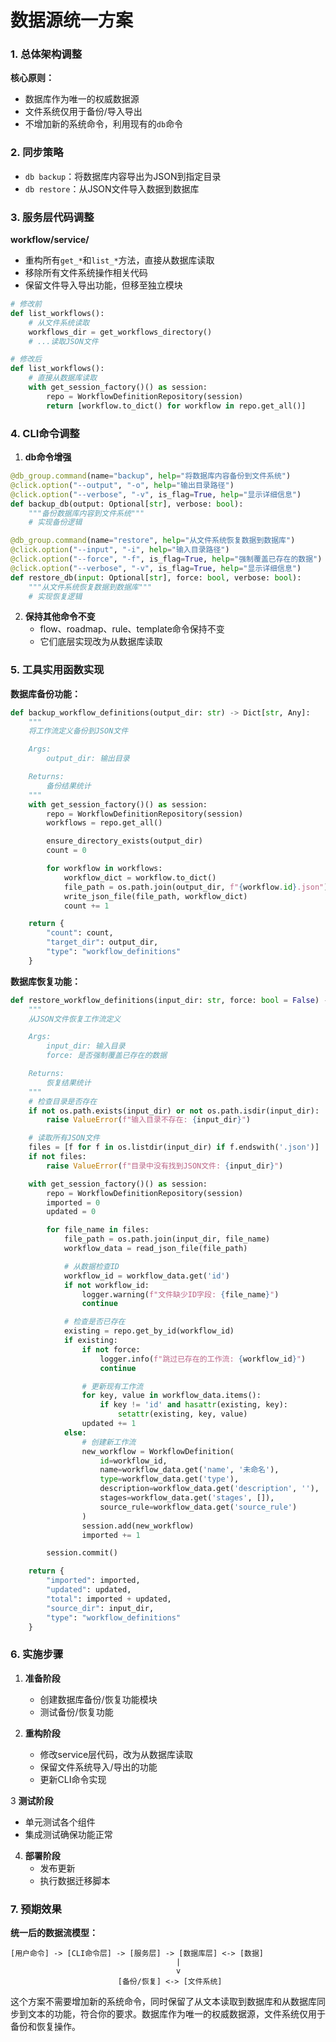 # 数据源统一方案

### 1. 总体架构调整

**核心原则：**

- 数据库作为唯一的权威数据源
- 文件系统仅用于备份/导入导出
- 不增加新的系统命令，利用现有的`db`命令

### 2. 同步策略

- `db backup`：将数据库内容导出为JSON到指定目录
- `db restore`：从JSON文件导入数据到数据库

### 3. 服务层代码调整

**workflow/service/**

- 重构所有`get_*`和`list_*`方法，直接从数据库读取
- 移除所有文件系统操作相关代码
- 保留文件导入导出功能，但移至独立模块

```python
# 修改前
def list_workflows():
    # 从文件系统读取
    workflows_dir = get_workflows_directory()
    # ...读取JSON文件

# 修改后
def list_workflows():
    # 直接从数据库读取
    with get_session_factory()() as session:
        repo = WorkflowDefinitionRepository(session)
        return [workflow.to_dict() for workflow in repo.get_all()]
```

### 4. CLI命令调整

1. **db命令增强**

```python
@db_group.command(name="backup", help="将数据库内容备份到文件系统")
@click.option("--output", "-o", help="输出目录路径")
@click.option("--verbose", "-v", is_flag=True, help="显示详细信息")
def backup_db(output: Optional[str], verbose: bool):
    """备份数据库内容到文件系统"""
    # 实现备份逻辑

@db_group.command(name="restore", help="从文件系统恢复数据到数据库")
@click.option("--input", "-i", help="输入目录路径")
@click.option("--force", "-f", is_flag=True, help="强制覆盖已存在的数据")
@click.option("--verbose", "-v", is_flag=True, help="显示详细信息")
def restore_db(input: Optional[str], force: bool, verbose: bool):
    """从文件系统恢复数据到数据库"""
    # 实现恢复逻辑
```

2. **保持其他命令不变**
   - flow、roadmap、rule、template命令保持不变
   - 它们底层实现改为从数据库读取

### 5. 工具实用函数实现

**数据库备份功能：**

```python
def backup_workflow_definitions(output_dir: str) -> Dict[str, Any]:
    """
    将工作流定义备份到JSON文件

    Args:
        output_dir: 输出目录

    Returns:
        备份结果统计
    """
    with get_session_factory()() as session:
        repo = WorkflowDefinitionRepository(session)
        workflows = repo.get_all()

        ensure_directory_exists(output_dir)
        count = 0

        for workflow in workflows:
            workflow_dict = workflow.to_dict()
            file_path = os.path.join(output_dir, f"{workflow.id}.json")
            write_json_file(file_path, workflow_dict)
            count += 1

    return {
        "count": count,
        "target_dir": output_dir,
        "type": "workflow_definitions"
    }
```

**数据库恢复功能：**

```python
def restore_workflow_definitions(input_dir: str, force: bool = False) -> Dict[str, Any]:
    """
    从JSON文件恢复工作流定义

    Args:
        input_dir: 输入目录
        force: 是否强制覆盖已存在的数据

    Returns:
        恢复结果统计
    """
    # 检查目录是否存在
    if not os.path.exists(input_dir) or not os.path.isdir(input_dir):
        raise ValueError(f"输入目录不存在: {input_dir}")

    # 读取所有JSON文件
    files = [f for f in os.listdir(input_dir) if f.endswith('.json')]
    if not files:
        raise ValueError(f"目录中没有找到JSON文件: {input_dir}")

    with get_session_factory()() as session:
        repo = WorkflowDefinitionRepository(session)
        imported = 0
        updated = 0

        for file_name in files:
            file_path = os.path.join(input_dir, file_name)
            workflow_data = read_json_file(file_path)

            # 从数据检查ID
            workflow_id = workflow_data.get('id')
            if not workflow_id:
                logger.warning(f"文件缺少ID字段: {file_name}")
                continue

            # 检查是否已存在
            existing = repo.get_by_id(workflow_id)
            if existing:
                if not force:
                    logger.info(f"跳过已存在的工作流: {workflow_id}")
                    continue

                # 更新现有工作流
                for key, value in workflow_data.items():
                    if key != 'id' and hasattr(existing, key):
                        setattr(existing, key, value)
                updated += 1
            else:
                # 创建新工作流
                new_workflow = WorkflowDefinition(
                    id=workflow_id,
                    name=workflow_data.get('name', '未命名'),
                    type=workflow_data.get('type'),
                    description=workflow_data.get('description', ''),
                    stages=workflow_data.get('stages', []),
                    source_rule=workflow_data.get('source_rule')
                )
                session.add(new_workflow)
                imported += 1

        session.commit()

    return {
        "imported": imported,
        "updated": updated,
        "total": imported + updated,
        "source_dir": input_dir,
        "type": "workflow_definitions"
    }
```

### 6. 实施步骤

1. **准备阶段**
   - 创建数据库备份/恢复功能模块
   - 测试备份/恢复功能

2. **重构阶段**
   - 修改service层代码，改为从数据库读取
   - 保留文件系统导入/导出的功能
   - 更新CLI命令实现

3 **测试阶段**

- 单元测试各个组件
- 集成测试确保功能正常

4. **部署阶段**
   - 发布更新
   - 执行数据迁移脚本

### 7. 预期效果

**统一后的数据流模型：**
```
[用户命令] -> [CLI命令层] -> [服务层] -> [数据库层] <-> [数据]
                                     |
                                     v
                        [备份/恢复] <-> [文件系统]
```

这个方案不需要增加新的系统命令，同时保留了从文本读取到数据库和从数据库同步到文本的功能，符合你的要求。数据库作为唯一的权威数据源，文件系统仅用于备份和恢复操作。
